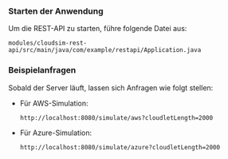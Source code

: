 ### Starten der Anwendung

Um die REST-API zu starten, führe folgende Datei aus:

```
modules/cloudsim-rest-api/src/main/java/com/example/restapi/Application.java
```

### Beispielanfragen

Sobald der Server läuft, lassen sich Anfragen wie folgt stellen:

- Für AWS-Simulation:
  ```
  http://localhost:8080/simulate/aws?cloudletLength=2000
  ```
- Für Azure-Simulation:
  ```
  http://localhost:8080/simulate/azure?cloudletLength=2000
  ```

